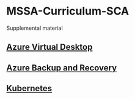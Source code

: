 # MSSA-Curriculum-SCA
Supplemental material
## [Azure Virtual Desktop](/AzureVirtualDesktop.md)
## [Azure Backup and Recovery](/Azure%20Backup%20and%20Recovery.md)
## [Kubernetes](/Kubernetes.md)
